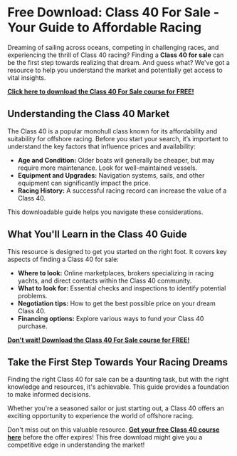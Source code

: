 # Free Download: Class 40 For Sale - Your Guide to Affordable Racing

Dreaming of sailing across oceans, competing in challenging races, and experiencing the thrill of Class 40 racing? Finding a **Class 40 for sale** can be the first step towards realizing that dream. And guess what? We've got a resource to help you understand the market and potentially get access to vital insights.

[**Click here to download the Class 40 For Sale course for FREE!**](https://udemywork.com/class-40-for-sale)

## Understanding the Class 40 Market

The Class 40 is a popular monohull class known for its affordability and suitability for offshore racing. Before you start your search, it’s important to understand the key factors that influence prices and availability:

*   **Age and Condition:** Older boats will generally be cheaper, but may require more maintenance. Look for well-maintained vessels.
*   **Equipment and Upgrades:** Navigation systems, sails, and other equipment can significantly impact the price.
*   **Racing History:** A successful racing record can increase the value of a Class 40.

This downloadable guide helps you navigate these considerations.

## What You'll Learn in the Class 40 Guide

This resource is designed to get you started on the right foot. It covers key aspects of finding a Class 40 for sale:

*   **Where to look:** Online marketplaces, brokers specializing in racing yachts, and direct contacts within the Class 40 community.
*   **What to look for:** Essential checks and inspections to identify potential problems.
*   **Negotiation tips:** How to get the best possible price on your dream Class 40.
*   **Financing options:** Explore various ways to fund your Class 40 purchase.

[**Don't wait! Download the Class 40 For Sale course for FREE!**](https://udemywork.com/class-40-for-sale)

## Take the First Step Towards Your Racing Dreams

Finding the right Class 40 for sale can be a daunting task, but with the right knowledge and resources, it's achievable. This guide provides a foundation to make informed decisions.

Whether you're a seasoned sailor or just starting out, a Class 40 offers an exciting opportunity to experience the world of offshore racing.

Don't miss out on this valuable resource. **[Get your free Class 40 course here](https://udemywork.com/class-40-for-sale)** before the offer expires! This free download might give you a competitive edge in understanding the market!
